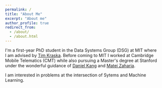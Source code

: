 ```yaml
---
permalink: /
title: "About Me"
excerpt: "About me"
author_profile: true
redirect_from: 
  - /about/
  - /about.html
---
```


I'm a first-year PhD student in the Data Systems Group (DSG) at MIT where I am advised by [Tim Kraska](https://people.csail.mit.edu/kraska/). Before coming to MIT I worked at Cambridge Mobile Telematics (CMT) while also pursuing a Master's degree at Stanford under the wonderful guidance of [Daniel Kang](https://cs.illinois.edu/about/people/department-faculty/ddkang) and [Matei Zaharia](https://people.eecs.berkeley.edu/~matei/).

I am interested in problems at the intersection of Sytems and Machine Learning.